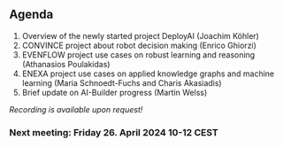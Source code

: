 ## Agenda

1.	Overview of the newly started project DeployAI  (Joachim Köhler)
2.	CONVINCE project about robot decision making (Enrico Ghiorzi)
3.	EVENFLOW project use cases on robust learning and reasoning (Athanasios Poulakidas)
4.	ENEXA project use cases on applied knowledge graphs and machine learning (Maria Schnoedt-Fuchs and Charis Akasiadis)
5.	Brief update on AI-Builder progress (Martin Welss)


*Recording is available upon request!*

### Next meeting: Friday 26. April 2024 10-12 CEST
